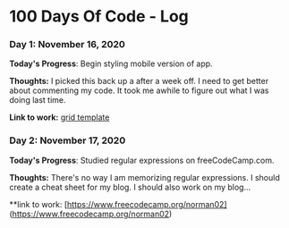 # 100 Days Of Code - Log

### Day 1: November 16, 2020

**Today's Progress**: Begin styling mobile version of app.

**Thoughts:** I picked this back up a after a week off. I need to get better about commenting my code. It took me awhile to figure out what I was doing last time. 

**Link to work:** [grid template](https://testimonials-grid-git-norman.norman02.vercel.app/)


### Day 2: November 17, 2020

**Today's Progress**: Studied regular expressions on freeCodeCamp.com.

**Thoughts:** There's no way I am memorizing regular expressions. I should create a cheat sheet for my blog. I should also work on my blog...

**link to work: [https://www.freecodecamp.org/norman02] (https://www.freecodecamp.org/norman02)
